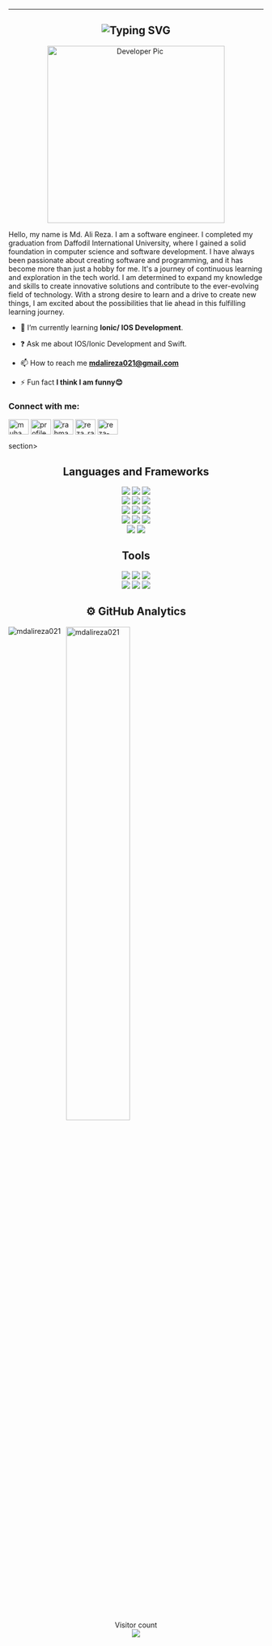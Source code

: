 <div align="center">

---
![Typing SVG](https://readme-typing-svg.herokuapp.com?font=ubuntu&color=57F9D1&size=23&center=true&vCenter=true&lines=Hello+World!;I+'m+Reza😐;Passionate+Software+engineer;Welcome+to+my+profile🙂)
---

<img alt="Developer Pic"
        src="https://user-images.githubusercontent.com/49222186/110210369-58458c80-7eb7-11eb-9d6e-2129358b3098.png" width="350"/>
        </div>

Hello, my name is Md. Ali Reza. I am a software engineer. I completed my graduation from Daffodil International University, where I gained a solid foundation in computer science and software development. I have always been passionate about creating software and programming, and it has become more than just a hobby for me. It's a journey of continuous learning and exploration in the tech world. I am determined to expand my knowledge and skills to create innovative solutions and contribute to the ever-evolving field of technology. With a strong desire to learn and a drive to create new things, I am excited about the possibilities that lie ahead in this fulfilling learning journey.

- 🌱 I’m currently learning <strong>Ionic/ IOS Development</strong>.

- ❓ Ask me about IOS/Ionic Development and Swift.

- 📫 How to reach me **mdalireza021@gmail.com**

- ⚡ Fun fact **I think I am funny😊**

<h3 align="left">Connect with me:</h3>
<p align="left">
<a href="https://linkedin.com/in/muhammad-ali-reza" target="blank"><img align="center" src="https://raw.githubusercontent.com/rahuldkjain/github-profile-readme-generator/master/src/images/icons/Social/linked-in-alt.svg" alt="muhammad-ali-reza" height="30" width="40" /></a>
<a href="https://fb.com/profile.php?id=100010411248791" target="blank"><img align="center" src="https://raw.githubusercontent.com/rahuldkjain/github-profile-readme-generator/master/src/images/icons/Social/facebook.svg" alt="profile.php?id=100010411248791" height="30" width="40" /></a>
<a href="https://www.hackerrank.com/rahmanreza646" target="blank"><img align="center" src="https://raw.githubusercontent.com/rahuldkjain/github-profile-readme-generator/master/src/images/icons/Social/hackerrank.svg" alt="rahmanreza646" height="30" width="40" /></a>
<a href="https://codeforces.com/profile/reza_rahman" target="blank"><img align="center" src="https://raw.githubusercontent.com/rahuldkjain/github-profile-readme-generator/master/src/images/icons/Social/codeforces.svg" alt="reza_rahman" height="30" width="40" /></a>
<a href="https://www.leetcode.com/reza-rahman1122" target="blank"><img align="center" src="https://raw.githubusercontent.com/rahuldkjain/github-profile-readme-generator/master/src/images/icons/Social/leet-code.svg" alt="reza-rahman1122" height="30" width="40" /></a>
</p>

section>	
<h2 align="center">Languages and Frameworks</h2>
        
 <p align="center">
  <img src="https://img.shields.io/badge/c++-%2314354C.svg?style=for-the-badge&logo=cplusplus&logoColor=white"/>
  <img src="https://img.shields.io/badge/java-lightgrey.svg?style=for-the-badge&logo=java&logoColor=white"/>
  <img src="https://img.shields.io/badge/python-%2314354C.svg?style=for-the-badge&logo=python&logoColor=white"/>
  <br>
  <img src="https://img.shields.io/badge/swift-%23FA7343.svg?style=for-the-badge&logo=swift&logoColor=white"/>  
  <img src="https://img.shields.io/badge/javascript-%23323330.svg?style=for-the-badge&logo=javascript&logoColor=%23F7DF1E"/>
  <img src="https://img.shields.io/badge/typescript-%23007ACC.svg?style=for-the-badge&logo=typescript&logoColor=white"/>
  <br>        
  <img src="https://img.shields.io/badge/html5-%23E34F26.svg?style=for-the-badge&logo=html5&logoColor=white"/>
  <img src="https://img.shields.io/badge/css3-%231572B6.svg?style=for-the-badge&logo=css3&logoColor=white"/>
  <img src="https://img.shields.io/badge/SASS-hotpink.svg?style=for-the-badge&logo=SASS&logoColor=white"/>
  <br>
  <img src="https://img.shields.io/badge/angular-red?style=for-the-badge&logo=angular&logoColor=white"/>
  <img src="https://img.shields.io/badge/react-%2320232a.svg?style=for-the-badge&logo=react&logoColor=%2361DAFB"/>        
  <img src="https://img.shields.io/badge/node.js-%2343853D.svg?style=for-the-badge&logo=node.js&logoColor=white"/>
  <br> 
  <img src="https://img.shields.io/badge/express.js-%23404d59.svg?style=for-the-badge&logo=express&logoColor=%2361DAFB"/>
  <img src="https://img.shields.io/badge/ionic-%23000000.svg?style=for-the-badge&logo=ionic&logoColor=white"/>
  </p>

  </p>
  <h2 align="center">Tools</h2>
  <p align="center">
  <img src="https://img.shields.io/badge/firebase-%23039BE5.svg?style=for-the-badge&logo=firebase"/>
  <img src="https://img.shields.io/badge/MongoDB-white.svg?style=for-the-badge&logo=mongodb&logoColor=green)"/>
  <img src="https://img.shields.io/badge/vercel-%23000000.svg?style=for-the-badge&logo=vercel&logoColor=white"/>	
  <br>        
  <img src="https://img.shields.io/badge/git-%23F05033.svg?style=for-the-badge&logo=git&logoColor=white"/>
  <img src="https://img.shields.io/badge/Xcode-007ACC?style=for-the-badge&logo=Xcode&logoColor=white"/>
  <img src="https://img.shields.io/badge/VisualStudioCode-0078d7.svg?style=for-the-badge&logo=visual-studio-code&logoColor=white"/>
  <br>
  </p>

<h2 align="center">⚙️ GitHub Analytics</h2>

<p><img align="left" src="https://github-readme-stats.vercel.app/api/top-langs?username=mdalireza021&show_icons=true&bg_color=50,e96205,904e99&title_color=fff&text_color=fff&icon_color=f2f2f2&locale=en&layout=compact&count-private=false" alt="mdalireza021" /></p>

<p>&nbsp;
 <img align="center" src="https://github-readme-stats.vercel.app/api?username=mdalireza021&show_icons=true&bg_color=50,e96205,904e99&title_color=fff&text_color=fff&icon_color=f2f2f2&locale=en&count_private=true&hide=issues" alt="mdalireza021" width="50%" /></p>


<p align="center"> 
  Visitor count<br>
  <img src="https://profile-counter.glitch.me/mdalireza021/count.svg" />
</p>

